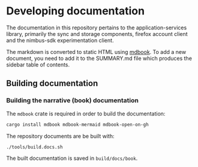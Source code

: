 # Developing documentation

The documentation in this repository pertains to the application-services library, primarily the sync and storage components, firefox account client and the nimbus-sdk experimentation client.

The markdown is converted to static HTML using [mdbook](https://rust-lang.github.io/mdBook/).  To add a new document, you need to add it to the SUMMARY.md file which produces the sidebar table of contents.

## Building documentation

### Building the narrative (book) documentation

The `mdbook` crate is required in order to build the documentation:

```sh
cargo install mdbook mdbook-mermaid mdbook-open-on-gh
```

The repository documents are be built with:

```sh
./tools/build.docs.sh
```

The built documentation is saved in `build/docs/book`.